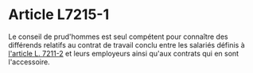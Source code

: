 # Article L7215-1

Le conseil de prud'hommes est seul compétent pour connaître des différends relatifs au contrat de travail conclu entre les salariés définis à [l'article L. 7211-2][1] et leurs employeurs ainsi qu'aux contrats qui en sont l'accessoire.

 [1]: /affichCodeArticle.do?cidTexte=LEGITEXT000006072050&idArticle=LEGIARTI000006904675&dateTexte=&categorieLien=cid